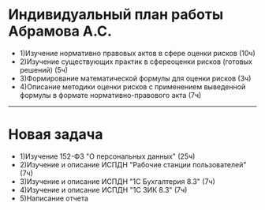 # Индивидуальный план работы Абрамова А.С.
- 1)Изучение нормативно правовых актов в сфере оценки рисков (10ч)
- 2)Изучение существующих практик в сфереоценки рисков (готовых решений) (5ч)
- 3)Формирование математической формулы для оценки рисков (3ч)
- 4)Описание методики оценки рисков с применением выведенной формулы в формате нормативно-правового акта (7ч)
------------------------------------------------------------------------------------------------------------
# Новая задача 
- 1)Изучение 152-ФЗ "О персональных данных" (25ч)
- 2)Изучение и описание ИСПДН "Рабочие станции пользователей" (7ч)
- 3)Изучение и описание ИСПДН "1C Бухгалтерия 8.3" (7ч)
- 4)Изучение и описание ИСПДН "1С ЗИК 8.3" (7ч)
- 5)Написание отчета
